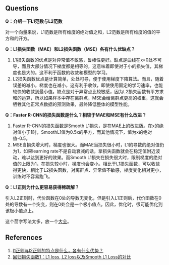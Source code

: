 ## Questions

**Q：介绍一下L1范数与L2范数**

对一个向量来说，L1范数是所有维度的绝对值之和，L2范数是所有维度的值的平方和的开方。

**Q：L1损失函数（MAE）和L2损失函数（MSE）各有什么优缺点？**

1. L1损失函数的优点是对异常值不敏感，鲁棒性更好。缺点是曲线在x=0处不可导，而且大部分情况下梯度都是相等的，这意味着即使对于小的损失值，其梯度也是大的。这不利于函数的收敛和模型的学习。
2. L2损失函数优点是计算简单，处处可导，便于使用梯度下降算法。而且，随着误差的减小，梯度也在减小，这有利于收敛，即使使用固定的学习速率，也能较快的收敛到最小值。缺点是对于异常点比较敏感，因为L2损失函数有平方求和的运算，所以如果样本中存在离群点，MSE会给离群点更高的权重，这就会牺牲其他正常点数据的预测效果，最终降低整体的模型性能。 

**Q：Faster R-CNN的损失函数是什么？相较于MAE和MSE有什么改进？**

1. Faster R-CNN的损失函数是Smooth L1损失，是在MAE上的改进版。在x的绝对值小于1时，SmoothL1值为0.5x的平方，而其他情况下，值为x的绝对值-0.5。
2. MSE当损失增大时，梯度也很大。而MAE当损失很小时，L1的导数的绝对值仍为1，如果learning rate不是自动衰减的话，拿损失函数就会在稳定值附近波动，难以达到更好的效果。而Smooth L1损失在损失很大时，限制梯度的绝对值的上限为1，在损失较小时，梯度也会变小。相比于L1损失函数，可以收敛得更快，相比于L2损失函数，对离群点、异常值不敏感，梯度变化相对更小，训练时不容易跑飞。

**Q：L1正则为什么更容易获得稀疏解？**

引入L2正则时，代价函数在0处的导数无变化，但是引入L1正则后，代价函数在0处的导数有一个突变，则在0处会是一个极小值点。因此，优化时，很可能优化到该极小值点上。

这个茴字写法太多，放一个[大全](https://zhuanlan.zhihu.com/p/50142573)。

## References
1. [l1正则与l2正则的特点是什么，各有什么优势？](https://www.zhihu.com/question/26485586)
2. [回归损失函数1：L1 loss, L2 loss以及Smooth L1 Loss的对比](https://www.cnblogs.com/wangguchangqing/p/12021638.html)
